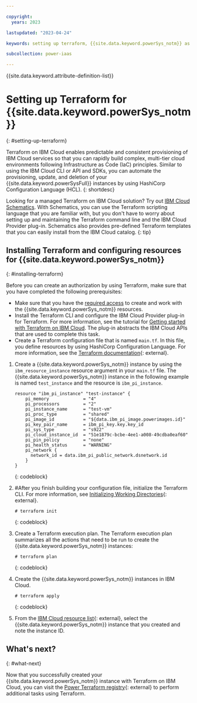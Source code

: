```yaml
---

copyright:
  years: 2023

lastupdated: "2023-04-24"

keywords: setting up terraform, {{site.data.keyword.powerSys_notm}} as a service, private cloud, howto, terminology, how-to

subcollection: power-iaas

---
```


{{site.data.keyword.attribute-definition-list}}

# Setting up Terraform for {{site.data.keyword.powerSys_notm}}
{: #setting-up-terraform}

Terraform on IBM Cloud enables predictable and consistent provisioning of IBM Cloud services so that you can rapidly build complex, multi-tier cloud environments following Infrastructure as Code (IaC) principles. Similar to using the IBM Cloud CLI or API and SDKs, you can automate the provisioning, update, and deletion of your {{site.data.keyword.powerSysFull}} instances by using HashiCorp Configuration Language (HCL).
{: shortdesc}

Looking for a managed Terraform on IBM Cloud solution? Try out [IBM Cloud Schematics](/docs/schematics?topic=schematics-getting-started). With Schematics, you can use the Terraform scripting language that you are familiar with, but you don't have to worry about setting up and maintaining the Terraform command line and the IBM Cloud Provider plug-in. Schematics also provides pre-defined Terraform templates that you can easily install from the IBM Cloud catalog.
{: tip}

## Installing Terraform and configuring resources for {{site.data.keyword.powerSys_notm}}
{: #installing-terraform}

Before you can create an authorization by using Terraform, make sure that you have completed the following prerequisites:

- Make sure that you have the [required access](/docs-draft/power-iaas?topic=power-iaas-managing-resources-and-users) to create and work with the {{site.data.keyword.powerSys_notm}} resources.
- Install the Terraform CLI and configure the IBM Cloud Provider plug-in for Terraform. For more information, see the tutorial for [Getting started with Terraform on IBM Cloud](/docs/ibm-cloud-provider-for-terraform?topic=ibm-cloud-provider-for-terraform-getting-started). The plug-in abstracts the IBM Cloud APIs that are used to complete this task.
- Create a Terraform configuration file that is named `main.tf`. In this file, you define resources by using HashiCorp Configuration Language. For more information, see the [Terraform documentation](https://www.terraform.io/docs/language/index.html){: external}.

1. Create a {{site.data.keyword.powerSys_notm}} instance by using the `ibm_resource_instance` resource argument in your `main.tf` file. The {{site.data.keyword.powerSys_notm}} instance in the following example is named `test_instance` and the resource is `ibm_pi_instance`.

   ```text
   resource "ibm_pi_instance" "test-instance" {
       pi_memory             = "4"
       pi_processors         = "2"
       pi_instance_name      = "test-vm"
       pi_proc_type          = "shared"
       pi_image_id           = "${data.ibm_pi_image.powerimages.id}"
       pi_key_pair_name      = ibm_pi_key.key.key_id
       pi_sys_type           = "s922"
       pi_cloud_instance_id  = "51e1879c-bcbe-4ee1-a008-49cdba0eaf60"
       pi_pin_policy         = "none"
       pi_health_status      = "WARNING"
       pi_network {
         network_id = data.ibm_pi_public_network.dsnetwork.id
       }
   }
   ```
   {: codeblock}

2. #After you finish building your configuration file, initialize the Terraform CLI. For more information, see [Initializing Working Directories](https://www.terraform.io/cli/init){: external}.

   ```text
   # terraform init
   ```
   {: codeblock}

3. Create a Terraform execution plan. The Terraform execution plan summarizes all the actions that need to be run to create the {{site.data.keyword.powerSys_notm}} instances:

   ```text
   # terraform plan
   ```
   {: codeblock}

4. Create the {{site.data.keyword.powerSys_notm}} instances in IBM Cloud.

   ```text
   # terraform apply
   ```
   {: codeblock}

5. From the [IBM Cloud resource list](https://cloud.ibm.com/resources){: external}, select the {{site.data.keyword.powerSys_notm}} instance that you created and note the instance ID.

## What's next?
{: #what-next}

Now that you successfully created your {{site.data.keyword.powerSys_notm}} instance with Terraform on IBM Cloud, you can visit the [Power Terraform registry](https://registry.terraform.io/providers/IBM-Cloud/ibm/latest/docs/resources/pi_capture){: external} to perform additional tasks using Terraform.
